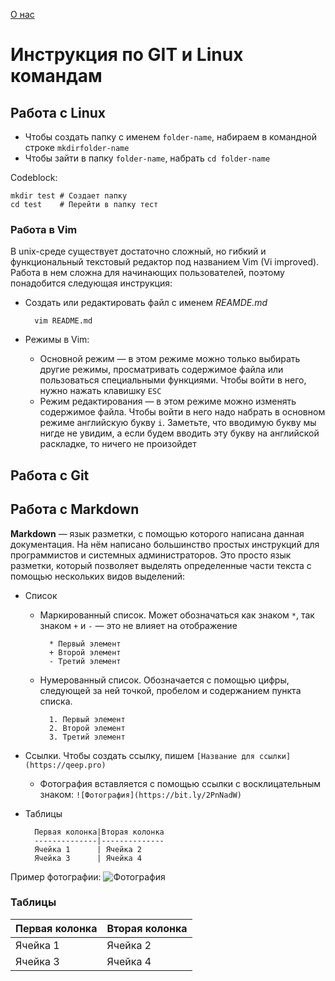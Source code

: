 [О нас](about-us.md)
# Инструкция по GIT и Linux командам

## Работа с Linux

* Чтобы создать папку с именем `folder-name`, набираем в командной строке `mkdirfolder-name` 
* Чтобы зайти в папку `folder-name`, набрать `cd folder-name`

Codeblock:

    mkdir test # Создает папку
    cd test    # Перейти в папку тест

### Работа в Vim
В unix-среде существует достаточно сложный, но гибкий и функциональный текстовый редактор под названием Vim (Vi improved). Работа в нем сложна для начинающих пользователей, поэтому понадобится следующая инструкция:

* Создать или редактировать файл с именем *REAMDE.md*

        vim README.md

* Режимы в Vim:
    * Основной режим — в этом режиме можно только выбирать другие режимы, просматривать содержимое файла или пользоваться специальными функциями. Чтобы войти в него, нужно нажать клавишку `ESC`
    * Режим редактирования — в этом режиме можно изменять содержимое файла. Чтобы войти в него надо набрать в основном режиме английскую букву `i`. Заметьте, что вводимую букву мы нигде не увидим, а если будем вводить эту букву на английской раскладке, то ничего не произойдет

## Работа с Git

## Работа с Markdown
**Markdown** — язык разметки, с помощью которого написана данная документация. На нём написано большинство простых инструкций для программистов и системных администраторов. Это просто язык разметки, который позволяет выделять определенные части текста с помощью нескольких видов выделений:

* Список
    * Маркированный список. Может обозначаться как знаком `*`, так знаком `+` и `-` — это не влияет на отображение

            * Первый элемент
            + Второй элемент
            - Третий элемент

    * Нумерованный список. Обозначается с помощью цифры, следующей за ней точкой, пробелом и содержанием пункта списка.

            1. Первый элемент
            2. Второй элемент
            3. Третий элемент

* Ссылки. Чтобы создать ссылку, пишем `[Название для ссылки](https://qeep.pro)`
    * Фотография вставляется с помощью ссылки с восклицательным знаком: `![Фотография](https://bit.ly/2PnNadW)`

* Таблицы

        Первая колонка|Вторая колонка
        --------------|--------------
        Ячейка 1      | Ячейка 2
        Ячейка 3      | Ячейка 4

Пример фотографии: ![Фотография](https://bit.ly/2PnNadW)

### Таблицы
Первая колонка|Вторая колонка
--------------|--------------
Ячейка 1      | Ячейка 2
Ячейка 3      | Ячейка 4

